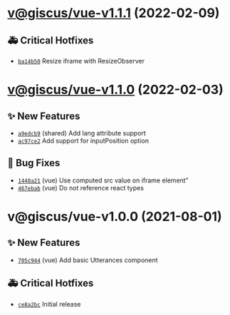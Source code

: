 # [v@giscus/vue-v1.1.1](https://github.com/giscus/giscus-component/compare/@giscus/vue-v1.1.0...@giscus/vue-v1.1.1) (2022-02-09)

## 🚑 Critical Hotfixes
- [`ba14b50`](https://github.com/giscus/giscus-component/commit/ba14b50)   Resize iframe with ResizeObserver

# [v@giscus/vue-v1.1.0](https://github.com/giscus/giscus-component/compare/@giscus/vue-v1.0.0...@giscus/vue-v1.1.0) (2022-02-03)

## ✨ New Features
- [`a9edcb9`](https://github.com/giscus/giscus-component/commit/a9edcb9)  (shared) Add lang attribute support 
- [`ac97ce2`](https://github.com/giscus/giscus-component/commit/ac97ce2)   Add support for inputPosition option 

## 🐛 Bug Fixes
- [`1448a21`](https://github.com/giscus/giscus-component/commit/1448a21)  (vue) Use computed src value on iframe element&quot; 
- [`467ebab`](https://github.com/giscus/giscus-component/commit/467ebab)  (vue) Do not reference react types

# v@giscus/vue-v1.0.0 (2021-08-01)

## ✨ New Features
- [`705c944`](https://github.com/giscus/giscus-component/commit/705c944)  (vue) Add basic Utterances component 

## 🚑 Critical Hotfixes
- [`ce8a2bc`](https://github.com/giscus/giscus-component/commit/ce8a2bc)   Initial release
